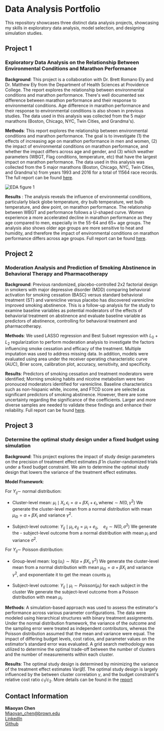 # Data Analysis Portfolio

This repository showcases three distinct data analysis projects, showcasing my skills in exploratory data analysis, model selection, and designing simulation studies. 

## Project 1
### Exploratory Data Analysis on the Relationship Between Environmental Conditions and Marathon Performance

**Background**:  This project is a collaboration with Dr. Brett Romano Ely and Dr. Matthew Ely from the Department of Health Sciences at Providence College. The report explores the relationship between environmental conditions and marathon performance. There's well documented sex difference between marathon performance and their response to environmental conditions. Age difference in marathon performance and their response to environmental conditions is also shown in previous studies. The data used in this analysis was collected from the 5 major marathons (Boston, Chicago, NYC, Twin Cities, and Grandma's).

**Methods**: This report explores the relationship between environmental conditions and marathon performance. The goal is to investigate (1) the effects of increasing age on marathon performance in men and women, (2) the impact of environmental conditions on marathon performance, and whether the impact differs across age and gender, and (3) which weather parameters (WBGT, Flag conditions, temperature, etc) that have the largest impact on marathon performance. The data used in this analysis was collected from the 5 major marathons (Boston, Chicago, NYC, Twin Cities, and Grandma's) from years 1993 and 2016 for a total of 11564 race records. The full report can be found [here](<Exploratory Data Analysis/Report files/marathon EDA analysis.pdf>). 

![EDA figure 1](https://github.com/user-attachments/assets/9b349dd0-734d-40e7-8890-b80eee0bafa4)

**Results**
: The analysis reveals the influence of environmental conditions, particularly black globe temperature, dry bulb temperature, wet bulb temperature, and dew point, on marathon performance. The relationship between WBGT and performance follows a U-shaped curve. Women experience a more accelerated decline in marathon performance as they age compared to men, especially in the 55-64 and 65+ age groups. The analysis also shows older age groups are more sensitive to heat and humidity, and therefore the impact of environmental conditions on marathon performance differs across age groups. Full report can be found [here](<Exploratory Data Analysis/Report files/marathon EDA analysis.pdf>).

## Project 2
### Moderation Analysis and Prediction of Smoking Abstinence in Behavioral Therapy and Pharmacotherapy

**Background**: Previous randomized, placebo-controlled 2x2 factorial design in smokers with major depressive disorder (MDD) comparing behavioral activation for smoking cessation (BASC) versus standard behavioral treatment (ST) and varenicline versus placebo has discovered varenicline improved smoking abstinence. This is a follow-up analysis for the study to examine baseline variables as potential moderators of the effects of behaviorial treatment on abstinence and evaluate baseline variable as predictors of abstinence, controlling for behavioral treatment and pharmacotherapy.

**Methods**: We used LASSO regression and Best Subset regression with $L_0+L_2$ regularization to perform moderation analysis to investigate the factors influencing smoke cessation and efficacy of the treatment. Multiple imputation was used to address missing data. In addition, models were evaluated using area under the receiver operating characteristic curve (AUC), Brier score, calibration plot, accuracy, sensitivity, and specificity.

**Results**: Predictors of smoking cessation and treatment moderators were identified; Morning smoking habits and nicotne metabolism were two pronouced moderators identified for varenicline. Baseline characteristics such as non-hispanic white, income, and FTCD score are selected as significant predictors of smoking abstinence. However, there are some uncertainty regarding the significance of the coefficients. Larger and more diverse samples are needed to validate these findings and enhance their reliability. Full report can be found [here](<Regression and Moderation Analysis/Report files/Regression and moderation analysis.pdf>).

## Project 3
### Determine the optimal study design under a fixed budget using simulation

**Background**: This project explores the impact of study design parameters on the precision of treatment effect estimates $\hat{\beta}$ in cluster-randomized trials under a fixed budget constraint. We aim to determine the optimal study design that lowers the variance of the treatment effect estimates. 

**Model Framework**:

For $Y_{ij} \sim$ normal distribution:

- Cluster-level mean: $\mu_i \mid X_i, \epsilon_i = \alpha + \beta X_i + \epsilon_i, \text{where} \epsilon \sim N(0, \gamma^2)$ We generate the cluster-level mean from a normal distribution with mean $\mu_{i0} = \alpha + \beta X_i$ and variance $\gamma^2$.

- Subject-level outcome: $Y_{ij} \mid \mu_i, e_{ij} = \mu_i + e_{ij}, \quad e_{ij} \sim N(0, \sigma^2)$ We generate the - subject-level outcome from a normal distribution with mean $\mu_i$ and variance $\sigma^2$.

For $Y_{ij} \sim$ Poisson distribution:

- Group-level mean: $\log(u_i) \sim N(\alpha + \beta X_i, \gamma^2)$ We generate the cluster-level mean from a normal distribution with mean $\mu_{i0} = \alpha + \beta X_i$ and variance $\gamma^2$, and exponentiate it to get the mean counts $\mu_i$

- Subject-level outcome: $Y_{ij} \mid \mu_i \sim Poisson(\mu_i)$ for each subject in the cluster We generate the subject-level outcome from a Poisson distribution with mean $\mu_i$.

**Methods**: A simulation-based approach was used to assess the estimator's performance across various parameter configurations. The data were modeled using hierarchical structures with binary treatment assignments. Under the normal distribution framework, the variance of the outcome and the sampling error were treated as independent contributors, whereas the Poisson distribution assumed that the mean and variance were equal. The impact of differing budget levels, cost ratios, and parameter values on the estimator’s standard error was evaluated. A grid search methodology was utilized to determine the optimal trade-off between the number of clusters and the number of measurements within each cluster.

**Results**: The optimal study design is determined by minimizing the variance of the treatment effect estimates Var($\hat{\beta}$). The optimal study design is largely influenced by the between cluster correlation $\gamma$, and the budget constraint's relative cost ratio $c_1/c_2$. More details can be found in the [report](<Simulation Study/Budget constraint simulation.pdf>)

## Contact Information
**Miaoyan Chen** \
Miaoyan_chen@brown.edu \
[LinkedIn](https://www.linkedin.com/in/miaoyanchen/) \
[Github](https://github.com/miaoyanchen)
